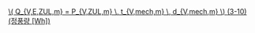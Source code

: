 <a href="/eco2_guide_center/1.%20ECO2%20Logic%20Guide/Hee1_Equation_List.html" class="equation-link" target="_blank" rel="noopener noreferrer">
  \( Q_{V,E,ZUL,m} = P_{V,ZUL,m} \, t_{V,mech,m} \, d_{V,mech,m} \) <span class="eq-number">(3-10)</span> <span class="note">(정풍량 [Wh])</span>
</a>

